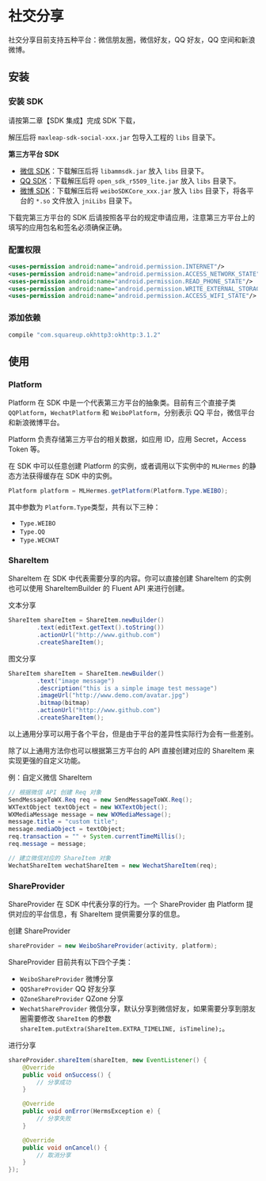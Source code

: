 # 社交分享

社交分享目前支持五种平台：微信朋友圈，微信好友，QQ 好友，QQ 空间和新浪微博。

## 安装

### 安装 SDK

请按第二章【SDK 集成】完成 SDK 下载，

解压后将 `maxleap-sdk-social-xxx.jar` 包导入工程的 `libs` 目录下。

**第三方平台 SDK**

- [微信 SDK](https://pay.weixin.qq.com/wiki/doc/api/app.php?chapter=11_1)：下载解压后将 `libammsdk.jar` 放入 `libs` 目录下。
- [QQ SDK](http://wiki.open.qq.com/wiki/mobile/SDK%E4%B8%8B%E8%BD%BD)：下载解压后将 `open_sdk_r5509_lite.jar` 放入 `libs` 目录下。
- [微博 SDK](http://open.weibo.com/wiki/SDK)：下载解压后将 `weiboSDKCore_xxx.jar` 放入 `libs` 目录下，将各平台的 `*.so` 文件放入 `jniLibs` 目录下。

下载完第三方平台的 SDK 后请按照各平台的规定申请应用，注意第三方平台上的填写的应用包名和签名必须确保正确。

### 配置权限

```xml
<uses-permission android:name="android.permission.INTERNET"/>
<uses-permission android:name="android.permission.ACCESS_NETWORK_STATE"/>
<uses-permission android:name="android.permission.READ_PHONE_STATE"/>
<uses-permission android:name="android.permission.WRITE_EXTERNAL_STORAGE"/>
<uses-permission android:name="android.permission.ACCESS_WIFI_STATE"/>
```

### 添加依赖

```gradle
compile "com.squareup.okhttp3:okhttp:3.1.2"
```

## 使用

### Platform

Platform 在 SDK 中是一个代表第三方平台的抽象类。目前有三个直接子类 `QQPlatform`，`WechatPlatform` 和 `WeiboPlatform`，分别表示 QQ 平台，微信平台和新浪微博平台。

Platform 负责存储第三方平台的相关数据，如应用 ID，应用 Secret，Access Token 等。

在 SDK 中可以任意创建 Platform 的实例，或者调用以下实例中的 `MLHermes` 的静态方法获得缓存在 SDK 中的实例。

```java
Platform platform = MLHermes.getPlatform(Platform.Type.WEIBO);
```

其中参数为 `Platform.Type`类型，共有以下三种：
- `Type.WEIBO`
- `Type.QQ`
- `Type.WECHAT`

### ShareItem

ShareItem 在 SDK 中代表需要分享的内容。你可以直接创建 ShareItem 的实例也可以使用 ShareItemBuilder 的 Fluent API 来进行创建。

文本分享

```java
ShareItem shareItem = ShareItem.newBuilder()
        .text(editText.getText().toString())
        .actionUrl("http://www.github.com")
        .createShareItem();
```

图文分享

```java
ShareItem shareItem = ShareItem.newBuilder()
        .text("image message")
        .description("this is a simple image test message")
        .imageUrl("http://www.demo.com/avatar.jpg")
        .bitmap(bitmap)
        .actionUrl("http://www.github.com")
        .createShareItem();
```

以上通用分享可以用于各个平台，但是由于平台的差异性实际行为会有一些差别。

除了以上通用方法你也可以根据第三方平台的 API 直接创建对应的 ShareItem 来实现更强的自定义功能。

例：自定义微信 ShareItem

```java
// 根据微信 API 创建 Req 对象
SendMessageToWX.Req req = new SendMessageToWX.Req();
WXTextObject textObject = new WXTextObject();
WXMediaMessage message = new WXMediaMessage();
message.title = "custom title";
message.mediaObject = textObject;
req.transaction = "" + System.currentTimeMillis();
req.message = message;

// 建立微信对应的 ShareItem 对象
WechatShareItem wechatShareItem = new WechatShareItem(req);
```


### ShareProvider

ShareProvider 在 SDK 中代表分享的行为。一个 ShareProvider 由 Platform 提供对应的平台信息，有 ShareItem 提供需要分享的信息。

创建 ShareProvider

```java
shareProvider = new WeiboShareProvider(activity, platform);
```

ShareProvider 目前共有以下四个子类：

- `WeiboShareProvider`	微博分享
- `QQShareProvider`	QQ 好友分享
- `QZoneShareProvider`	QZone 分享
- `WechatShareProvider`	微信分享，默认分享到微信好友，如果需要分享到朋友圈需要修改 `ShareItem` 的参数 `shareItem.putExtra(ShareItem.EXTRA_TIMELINE, isTimeline);`。

进行分享

```java
shareProvider.shareItem(shareItem, new EventListener() {
    @Override
    public void onSuccess() {
        // 分享成功
    }

    @Override
    public void onError(HermsException e) {
        // 分享失败
    }

    @Override
    public void onCancel() {
        // 取消分享
    }
});
```




